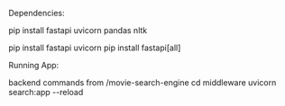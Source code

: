 Dependencies:

pip install fastapi uvicorn pandas nltk

pip install fastapi uvicorn
pip install fastapi[all]


Running App:

backend commands from /movie-search-engine
cd middleware
uvicorn search:app --reload